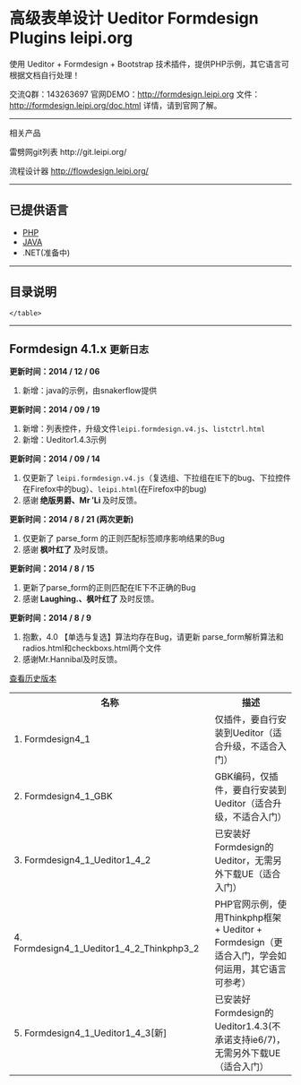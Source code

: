 高级表单设计 Ueditor Formdesign Plugins leipi.org
==========

使用 Ueditor + Formdesign + Bootstrap 技术插件，提供PHP示例，其它语言可根据文档自行处理！

交流Q群：143263697
官网DEMO：http://formdesign.leipi.org
文件：http://formdesign.leipi.org/doc.html
详情，请到官网了解。
<hr/>
<p>相关产品</p>
雷劈网git列表
http://git.leipi.org/

流程设计器
http://flowdesign.leipi.org/

<hr/>
<h2>已提供语言</h2>
<ul>
	<li><a href="http://formdesign.leipi.org/" target="_blank">PHP</a></li>
	<li><a href="http://formdesign.leipi.org/downloads.html#java" target="_blank">JAVA</a></li>
	<li>.NET(准备中)</li>
</ul>
<hr/>
<h2>目录说明</h2>
<table class="table table-hover">
        <tr>
            <th width="10%">名称</th>
            <th width="10%">描述</th>
        </tr>
        <tr>
            <td>1. Formdesign4_1</td>
            <td>仅插件，要自行安装到Ueditor（适合升级，不适合入门）</td>
        </tr>
	<tr>
            <td>2. Formdesign4_1_GBK</td>
            <td>GBK编码，仅插件，要自行安装到Ueditor（适合升级，不适合入门）</td>
        </tr>
	<tr>
            <td>3. Formdesign4_1_Ueditor1_4_2</td>
            <td>已安装好Formdesign的Ueditor，无需另外下载UE（适合入门）</td>
        </tr>
	<tr>
            <td>4. Formdesign4_1_Ueditor1_4_2_Thinkphp3_2</td>
            <td>PHP官网示例，使用Thinkphp框架 + Ueditor + Formdesign（更适合入门，学会如何运用，其它语言可参考）</td>
        </tr>
	<tr>
            <td>5. Formdesign4_1_Ueditor1_4_3[新]</td>
            <td>已安装好Formdesign的Ueditor1.4.3(不承诺支持ie6/7)，无需另外下载UE（适合入门）</td>
        </tr>
      
    </table>

<hr/>
<div class="row well">
    <h2>Formdesign 4.1.x <small>更新日志</small></h2>
	 <p>
        <strong>更新时间：2014 / 12 / 06</strong>
        <br/>
        <ol>
            <li>新增：java的示例，由snakerflow提供</li>
        </ol>
     </p>
    <p>
        <strong>更新时间：2014 / 09 / 19</strong>
        <br/>
        <ol>
            <li>新增：列表控件，升级文件<code>leipi.formdesign.v4.js</code>、<code>listctrl.html</code></li>
            <li>新增：Ueditor1.4.3示例</li>
        </ol>
     </p>
     <p>
        <strong>更新时间：2014 / 09 / 14</strong>
        <br/>
        <ol>
            <li>仅更新了  <code>leipi.formdesign.v4.js</code>（复选组、下拉组在IE下的bug、下拉控件在Firefox中的bug）、<code>leipi.html</code>(在Firefox中的bug)</li>
            <li>感谢<b> 绝版男爵、Mr ′Li </b>及时反馈。</li>
        </ol>
     </p>
     <p>
        <strong>更新时间：2014 / 8 / 21 (两次更新)</strong>
        <br/>
        <ol>
            <li>仅更新了 parse_form 的正则匹配标签顺序影响结果的Bug</li>
            <li>感谢<b> 枫叶红了 </b>及时反馈。</li>
        </ol>
     </p>
    <p>
        <strong>更新时间：2014 / 8 / 15</strong>
        <br/>
        <ol>
            <li>更新了parse_form的正则匹配在IE下不正确的Bug</li>
            <li>感谢<b> Laughing.、枫叶红了 </b>及时反馈。</li>
        </ol>
     </p>
     <p>
        <strong>更新时间：2014 / 8 / 9</strong>
        <br/>
        <ol>
            <li>抱歉，4.0 【单选与复选】算法均存在Bug，请更新 parse_form解析算法和radios.html和checkboxs.html两个文件</li>
            <li>感谢Mr.Hannibal及时反馈。</li>
        </ol>
     </p>

   
</div>
<div class="alert alert-error">
    <a href="http://formdesign.leipi.org/downloads/history.html">查看历史版本</a>
</div>